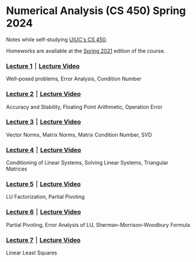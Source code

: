 # Numerical Analysis (CS 450) Spring 2024

Notes while self-studying [UIUC's CS 450](https://relate.cs.illinois.edu/course/cs450-s24/).

Homeworks are available at the [Spring 2021](https://relate.cs.illinois.edu/course/cs450-s21/) edition of the course.

### [Lecture 1](lec01.html) ┊ [Lecture Video](https://mediaspace.illinois.edu/media/t/1_gqc9qknj/330048022)
Well-posed problems, Error Analysis, Condition Number

### [Lecture 2](lec02.html) ┊ [Lecture Video](https://mediaspace.illinois.edu/media/t/1_v5mj7noh/330048022)
Accuracy and Stability, Floating Point Arithmetic, Operation Error

### [Lecture 3](lec03.html) ┊ [Lecture Video](https://mediaspace.illinois.edu/media/t/1_rdz5rdf3/330048022)
Vector Norms, Matrix Norms, Matrix Condition Number, SVD

### [Lecture 4](lec04.html) ┊ [Lecture Video](https://mediaspace.illinois.edu/media/t/1_w7fpz9ns/330048022)
Conditioning of Linear Systems, Solving Linear Systems, Triangular Matrices

### [Lecture 5](lec05.html) ┊ [Lecture Video](https://mediaspace.illinois.edu/media/t/1_tw0jek7s/330048022)
LU Factorization, Partial Pivoting

### [Lecture 6](lec06.html) ┊ [Lecture Video](https://mediaspace.illinois.edu/media/t/1_qt6mvjzy/330048022)
Partial Pivoting, Error Analysis of LU, Sherman-Morrison-Woodbury Formula

### [Lecture 7](lec07.html) ┊ [Lecture Video](https://mediaspace.illinois.edu/media/t/1_06ikz8ir/330048022)
Linear Least Squares
